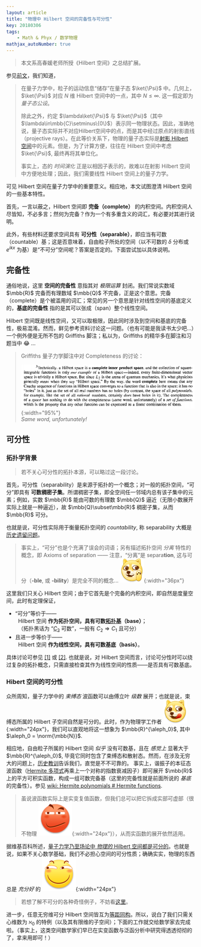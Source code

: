 ```yaml
---
layout: article
title: "物理中 Hilbert 空间的完备性与可分性"
key: 20180306
tags:
    - Math & Phyx / 数学物理
mathjax_autoNumber: true
---
```


> 本文系高春媛老师所授《Hilbert 空间》之总结扩展。

参见[前文](/2018/01/17/量子力学中的几何与对称性.html)，我们知道，
> 在量子力学中，粒子的运动信息“储存”在量子态 $\ket{\Psi}$ 中。几何上，$\ket{\Psi}$ 对应 $N$ 维 Hilbert 空间中的一点，其中 $N\le\infty$. 这一假定即为 *量子态公设*。
>
> 除此之外，约定 $\lambda\ket{\Psi}$ 与 $\ket{\Psi}$（其中 $\lambda\in\mbb{C}\setminus\{0\}$）表示同一物理状态。因此，准确地说，量子态实际并不对应Hilbert空间中的点，而是其中经过原点的射影直线（projective rays）。在此等价关系下，物理的量子态实际是[射影 Hilbert 空间](https://en.wikipedia.org/wiki/Projective_Hilbert_space)中的元素。但是，为了计算方便，往往在 Hilbert 空间中考虑 $\ket{\Psi}$, 最终再将其单位化。
>
> 事实上，态的 *时间演化* 正是以相因子表示的，故难以在射影 Hilbert 空间中方便地处理；因此，我们需要线性 Hilbert 空间上的量子力学。

可见 Hilbert 空间在量子力学中的重要意义。相应地，本文试图澄清 Hilbert 空间的一些基本特性。
<!-- more -->

首先，一言以蔽之，Hilbert 空间即 **完备（complete）** 的内积空间。内积空间人尽皆知，不必多言；然何为完备？作为一个有多重含义的词汇，有必要对其进行说明。

此外，有些材料还要求空间具有 **可分性（separable）**，即应当有可数（countable）基；这是否意味着，自由粒子所处的空间（以不可数的 $\delta$ 分布或 $e^{ikx}$ 为基）是“不可分”空间呢？答案是否定的。下面尝试加以具体说明。

## 完备性
通俗地说，这里 **空间的完备性** 意指其对 *极限运算* 封闭。我们常说实数域 $\mbb{R}$ 完备而有理数域 $\mbb{Q}$ 不完备，正是这个意思。完备（complete）是个被滥用的词汇；常见的另一个意思是针对线性空间的基底定义的，**基底的完备性** 指的是其可以张成（span）整个线性空间。

Hilbert 空间既是线性空间，又可以取极限，因此同时涉及到空间和基底的完备性，极易混淆。然而，鲜见参考资料讨论这一问题。（也有可能是我读书太少吧...）一个例外便是无所不包的 Griffiths 脚注；私以为，Griffiths 的精华多在脚注和习题当中 :joy: ...

> Griffiths 量子力学脚注中对 Completeness 的讨论：
>
> ![](/assets/figs/aboutCompleteness.png){:width="95%"} <br/>
> *Same word, unfortunately!*

## 可分性
### 拓扑学背景
> 若不关心可分性的拓扑本源，可以略过这一段讨论。

首先，可分性（separability）是来源于拓扑的一个概念；对一般的拓扑空间，“可分”即具有 **可数稠密子集**。所谓稠密子集，即全空间任一邻域内总有该子集中的元素；例如，实数 $\mbb{R}$ 能由可数的有理数 $\mbb{Q}$ 逼近（无限小数展开实际上就是一种逼近），故 $\mbb{Q}\subset\mbb{R}$ 稠密子集，从而 $\mbb{R}$ 可分。

也就是说，可分性实际用于衡量拓扑空间的 *countability*, 称 separability 大概是[历史遗留问题](https://mathoverflow.net/questions/51494/why-the-name-separable-space)。

> 事实上，“可分”也是个充满了误会的词语；另有描述拓扑空间 *分离* 特性的概念，即 Axioms of separation —— 注意，“分离”是 separa**tion**, 这与可分（**-ble**, 或 **-bility**）是完全不同的概念... ![](/assets/coolemoji/weibo_dog3.png){:width="36px"}


这里我们只关心 Hilbert 空间；由于它首先是个完备的内积空间，即自然是度量空间，此时有定理保证，

* “可分”等价于——<br/>
&nbsp; Hilbert 空间 **作为拓扑空间，具有可数[拓扑基](https://en.wikipedia.org/wiki/Base_(topology))（base）**；<br/>
&nbsp; （拓扑黑话为 “[$C_2$](https://en.wikipedia.org/wiki/Second-countable_space) 可数”，一般有 $C_2 \Rightarrow C_1$ 且可分）
* 且进一步等价于——<br/>
&nbsp; Hilbert 空间 **作为线性空间，具有可数基底（basis）**。

具体讨论可参见 [[1]](http://www.math.harvard.edu/~elkies/M55b.10/hilbert2.pdf) 或 [[2]](https://math.stackexchange.com/questions/2197183/separable-hilbert-space-has-a-countable-orthonormal-basis). 也就是说，对 Hilbert 空间而言，讨论可分性时可以绕过复杂的拓扑概念，只需直接检查其作为线性空间的性质——是否具有可数基底。

### Hibert 空间的可分性
众所周知，量子力学中的 *束缚态* 波函数可以由傅立叶 *级数* 展开；也就是说，束缚态所属的 Hilbert 子空间自然是可分的。此时，作为物理学工作者 ![](/assets/coolemoji/weibo_dog9.png){:width="24px"}，我们可以直观地将这一想象为 $\mbb{R}^{\aleph_0}$, 其中 $\aleph_0 = \norm{\mbb{N}}$.

相应地，自由粒子所属的 Hilbert 空间 *似乎* 没有可数基，且在 *感觉上* 显著大于 $\mbb{R}^{\aleph_0}$, 毕竟它同时包含了束缚态和散射态。然而，在涉及无穷大的问题上，[历史教训](https://en.wikipedia.org/wiki/Georg_Cantor)告诉我们，直觉是不不可靠的。
事实上，谐振子的本征态波函数（[Hermite 多项式](https://en.wikipedia.org/wiki/Hermite_polynomials#Completeness)再乘上一个对称的指数衰减因子）即可展开 $\mbb{R}$ 上的平方可积实函数，构成一组可数完备基（这里的完备性就是前面所说的 *基底* 的完备性）。参见 [wiki: Hermite polynomials # Hermite functions](https://en.wikipedia.org/wiki/Hermite_polynomials#Hermite_functions).

> 虽说波函数实际上是实变复值函数，但我们总可以把它拆成实部可虚部（很不物理 ![](/assets/coolemoji/tieba_emotion_16.png){:width="24px"}），从而实函数的展开依然适用。

据维基百科所述，[量子力学乃至场论中 *物理的* Hilbert 空间都是可分的](https://en.wikipedia.org/wiki/Hilbert_space#Separable_spaces)。也就是说，如果不关心数学基础，我们不必担心空间的可分性质；确确实实，物理的东西总是 *充分好* 的 ![](/assets/coolemoji/tieba_emotion_25.png){:width="24px"}

> 若想了解不可分的各种奇怪例子，不妨看[这里](https://math.stackexchange.com/questions/2448229/is-every-hilbert-space-separable)。

进一步，任意无穷维可分 Hilbert 空间皆互为[等距同构](https://en.wikipedia.org/wiki/Hilbert_space#Separable_spaces)。所以，说白了我们只需关心维数为 $\aleph_0$ 的特例（以及其有限维的子空间）；下面的工作就交给数学家去完成啦。（事实上，这类空间数学家们早已在实变函数与泛函分析中研究得透透彻彻的了，拿来用即可！）
